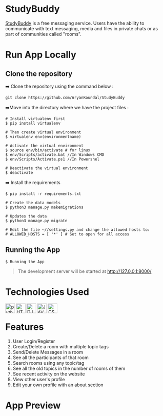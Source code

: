 # StudyBuddy
[StudyBuddy](https://aryankoundal-studybuddy.herokuapp.com/) is a free messaging service.
Users have the ability to communicate with  text messaging, media and files in private chats or as part of communities called "rooms".

# Run App Locally

## Clone the repository
:arrow_right: Clone the repository using the command below :  
```
git clone https://github.com/AryanKoundal/StudyBuddy
```

:arrow_right:Move into the directory where we have the project files :
```
# Install virtualenv first
$ pip install virtualenv

# Then create virtual environment
$ virtualenv env(environmentname)

# Activate the virtual environment
$ source env/bin/activate # for linux
$ env/Scripts/activate.bat //In Windows CMD
$ env/Scripts/Activate.ps1 //In Powershel

# Deactivate the virtual environment
$ deactivate

```
:arrow_right: Install the requirements
```
$ pip install -r requirements.txt

# Create the data models
$ python3 manage.py makemigrations

# Updates the data
$ python3 manage.py migrate

# Edit the file ~//settings.py and change the allowed hosts to:
# ALLOWED_HOSTS = [ '*' ] # Set to open for all access
```

## Running the App
```
$ Running the App
```
> The development server will be started at http://127.0.0.1:8000/


# Technologies Used
<img align="left" alt="python" height="30px" src="https://img.shields.io/badge/Python-FFD43B?style=for-the-badge&logo=python&logoColor=blue" />
<img align="left" alt="HTML" height="30px" src="https://img.shields.io/badge/HTML5-E34F26?style=for-the-badge&logo=html5&logoColor=white" />
<img align="left" alt="DJANGO" height="30px" src="https://img.shields.io/badge/Django-092E20?style=for-the-badge&logo=django&logoColor=green" />
<img align="left" alt="JAVASCRIPT" height="30px" src="https://img.shields.io/badge/JavaScript-323330?style=for-the-badge&logo=javascript&logoColor=F7DF1E" />
<img align="left" alt="CSS" height="30px" src="https://img.shields.io/badge/CSS3-1572B6?style=for-the-badge&logo=css3&logoColor=white" />

<br>

# Features
1. User Login/Register
1. Create/Delete a room with multiple topic tags
1. Send/Delete Messages in a room
1. See all the participants of that room
1. Search rooms using any topic/tag
1. See all the old topics in the number of rooms of them
1. See recent activity on the website
1. View other user's profile
1. Edit your own profile with an about section

# App Preview




